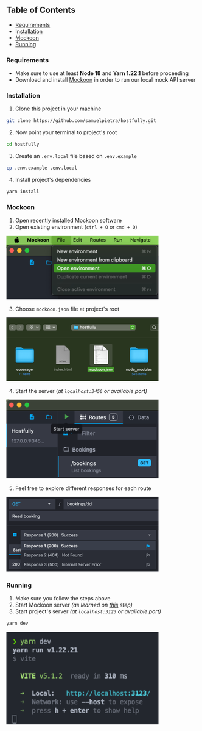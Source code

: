 ## Table of Contents

- [Requirements](#requirements)
- [Installation](#installation)
- [Mockoon](#mockoon)
- [Running](#running)

### Requirements

- Make sure to use at least **Node 18** and **Yarn 1.22.1** before proceeding
- Download and install [Mockoon](https://mockoon.com) in order to run our local mock API server

### Installation

1. Clone this project in your machine

```bash
git clone https://github.com/samuelpietra/hostfully.git
```

2. Now point your terminal to project's root

```bash
cd hostfully
```

3. Create an `.env.local` file based on `.env.example`

```bash
cp .env.example .env.local
```

4. Install project's dependencies

```bash
yarn install
```

### Mockoon

1. Open recently installed Mockoon software
2. Open existing environment (`ctrl + O` or `cmd + O`)

<img src="src/assets/docs/1.png" width="400">

3. Choose `mockoon.json` file at project's root

<img src="src/assets/docs/2.png" width="400">

4. Start the server (_at `localhost:3456` or available port)_

<img src="src/assets/docs/3.png" width="400">

5. Feel free to explore different responses for each route

<img src="src/assets/docs/4.png" width="400">

### Running

1. Make sure you follow the steps above
2. Start Mockoon server _(as learned on [this](#mockoon) step)_
3. Start project's server _(at `localhost:3123` or available port)_

```bash
yarn dev
```

<img src="src/assets/docs/5.png" width="400">
